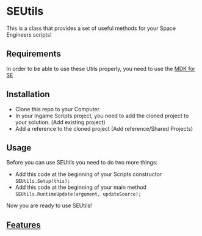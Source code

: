 # SEUtils

This is a class that provides a set of useful methods for your Space Engineers scripts!

## Requirements
In order to be able to use these Utils properly, you need to use the [MDK for SE](https://github.com/malware-dev/MDK-SE)

## Installation

* Clone this repo to your Computer.
* In your Ingame Scripts project, you need to add the cloned project to your solution. (Add existing project)
* Add a reference to the cloned project (Add reference/Shared Projects)

## Usage

Before you can use SEUtils you need to do two more things:
* Add this code at the beginning of your Scripts constructor `SEUtils.Setup(this);`
* Add this code at the beginning of your main method `SEUtils.RuntimeUpdate(argument, updateSource);`

Now you are ready to use SEUtils!

## [Features](wiki)
